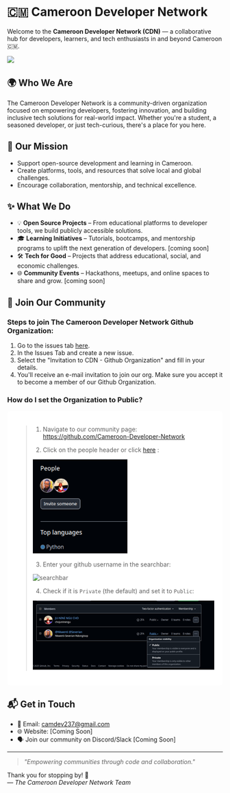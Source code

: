 # 🇨🇲 **Cameroon Developer Network**

Welcome to the **Cameroon Developer Network (CDN)** — a collaborative hub for developers, learners, and tech enthusiasts in and beyond Cameroon 🇨🇲.

<p align="left">
<a href="mailto:camdev237@gmail.com" style="text-decoration:none">
  <img height="30" src = "https://img.shields.io/badge/gmail-c14438?&style=for-the-badge&logo=gmail&logoColor=white">
</a>
<br />

## 🌍 Who We Are

The Cameroon Developer Network is a community-driven organization focused on empowering developers, fostering innovation, and building inclusive tech solutions for real-world impact. Whether you're a student, a seasoned developer, or just tech-curious, there's a place for you here.

## 🎯 Our Mission

- Support open-source development and learning in Cameroon.
- Create platforms, tools, and resources that solve local and global challenges.
- Encourage collaboration, mentorship, and technical excellence.

## ✨ What We Do

- 💡 **Open Source Projects** – From educational platforms to developer tools, we build publicly accessible solutions.
- 🎓 **Learning Initiatives** – Tutorials, bootcamps, and mentorship programs to uplift the next generation of developers. [coming soon]
- 🛠️ **Tech for Good** – Projects that address educational, social, and economic challenges.
- 🌐 **Community Events** – Hackathons, meetups, and online spaces to share and grow. [coming soon]

## 🤝 Join Our Community

### Steps to join The Cameroon Developer Network Github Organization:

1. Go to the issues tab [here](https://github.com/Cameroon-Developer-Network/.github/issues).
2. In the Issues Tab and create a new issue.
3. Select the "Invitation to CDN - Github Organization" and fill in your details.
4. You'll receive an e-mail invitation to join our org. Make sure you accept it to become a member of our Github Organization.

### How do I set the Organization to Public?

<div style="background-color: white; padding: 20px; border-radius: 8px;">

> 1. Navigate to our community page: https://github.com/Cameroon-Developer-Network
>   
> 2. Click on the people header or click [here](https://github.com/orgs/Cameroon-Developer-Network/people) : <br>
>   
> <img width="221" alt="people" src="https://raw.githubusercontent.com/Cameroon-Developer-Network/.github/refs/heads/master/images/people.png"> <br>
>   
> 3. Enter your github username in the searchbar: <br>
>   
> <img width="233" alt="searchbar" src="https://user-images.githubusercontent.com/65373279/133414391-f26a56a3-2b0a-47ba-a598-37fb30ead5eb.PNG"> <br>
>   
> 4. Check if it is `Private` (the default) and set it to `Public`: <br>
>   
> <img width="639" alt="makepublic" src="https://raw.githubusercontent.com/Cameroon-Developer-Network/.github/refs/heads/master/images/visibility.png"> <br>

</div>

## 📬 Get in Touch

- 📧 Email: camdev237@gmail.com
- 🌐 Website: [Coming Soon]
- 🗣️ Join our community on Discord/Slack [Coming Soon]

---

> _"Empowering communities through code and collaboration."_

Thank you for stopping by! 💙  
— *The Cameroon Developer Network Team*
